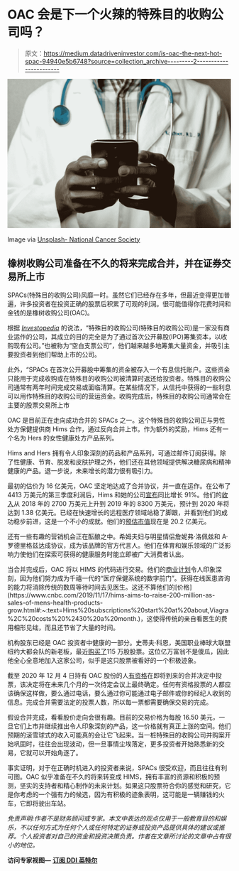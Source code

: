 # OAC 会是下一个火辣的特殊目的收购公司吗？

> 原文：<https://medium.datadriveninvestor.com/is-oac-the-next-hot-spac-94940e5b6748?source=collection_archive---------2----------------------->

![](img/1cfa1862891c72b53cb14a5f3bdb4ded.png)

Image via [Unsplash- National Cancer Society](https://images.unsplash.com/photo-1576091160399-112ba8d25d1d?ixid=MXwxMjA3fDB8MHxwaG90by1wYWdlfHx8fGVufDB8fHw%3D&ixlib=rb-1.2.1&auto=format&fit=crop&w=1050&q=80)

## 橡树收购公司准备在不久的将来完成合并，并在证券交易所上市

SPACs(特殊目的收购公司)风靡一时。虽然它们已经存在多年，但最近变得更加普遍，许多投资者在投资正确的股票后积累了可观的利润。很可能值得你花费时间和金钱的是橡树收购公司(OAC)。

根据 [*Investopedia*](https://www.investopedia.com/terms/s/spac.asp) 的说法，“特殊目的收购公司(特殊目的收购公司)是一家没有商业运作的公司，其成立的目的完全是为了通过首次公开募股(IPO)筹集资本，以收购现有公司。”也被称为“空白支票公司”，他们越来越多地筹集大量资金，并吸引主要投资者到他们帮助上市的公司。

此外，“SPACs 在首次公开募股中筹集的资金被存入一个有息信托账户。这些资金只能用于完成收购或在特殊目的收购公司被清算时返还给投资者。特殊目的收购公司通常有两年时间完成交易或面临清算。在某些情况下，从信托中获得的一些利息可以用作特殊目的收购公司的营运资金。收购完成后，特殊目的收购公司通常会在主要的股票交易所上市

OAC 是目前正在走向成功合并的 SPACs 之一。这个特殊目的收购公司正与男性处方保健提供商 Hims 合作，通过反向合并上市。作为额外的奖励，Hims 还有一个名为 Hers 的女性健康处方产品系列。

Hims and Hers 拥有令人印象深刻的药品和产品系列，可通过邮件订阅获得。除了性健康、节育、脱发和皮肤护理之外，他们还在其他领域提供解决糖尿病和精神健康的产品。退一步说，未来增长的潜力很有吸引力。

最初的估价为 16 亿美元，OAC 坚定地达成了合并协议，并一直在运作。在公布了 4413 万美元的第三季度利润后，Hims 和她的公司[宣布](https://www.mobihealthnews.com/news/hims-hers-announces-91-year-over-year-growth-ahead-its-spac-merger)同比增长 91%。他们的[收入](https://www.mobihealthnews.com/news/hims-will-join-public-markets-merger-oaktrees-blank-check-company)从 2018 年的 2700 万美元上升到 2019 年的 8300 万美元，预计到 2020 年将达到 1.38 亿美元。已经在快速增长的远程医疗领域站稳了脚跟，并看到他们的成功稳步前进，这是一个不小的成就。他们的[预估市值](https://investorplace.com/2020/10/5-spac-stocks-new-mergers-huge-upside-spacs/#:~:text=SPAC%20Stocks%3A%20Oaktree%20Acquisition%20(OAC)&text=Capitalization%3A%20%242%20billion-,On%20Oct.,new%20symbol%20will%20be%20HIMS.)现在是 20.2 亿美元。

还有一些有趣的营销机会正在酝酿之中。希姆夫妇与明星情侣詹妮弗·洛佩兹和 A·罗德里格兹达成协议，成为该品牌的官方代言人。他们在体育和娱乐领域的广泛影响力使他们在探索可获得的健康服务时能立即被广大消费者认出。

当合并完成后，OAC 将以 HIMS 的代码进行交易。他们的[商业计划](https://investorplace.com/2020/10/5-spac-stocks-new-mergers-huge-upside-spacs/#:~:text=SPAC%20Stocks%3A%20Oaktree%20Acquisition%20(OAC)&text=Capitalization%3A%20%242%20billion-,On%20Oct.,new%20symbol%20will%20be%20HIMS.)令人印象深刻，因为他们努力成为千禧一代的“医疗保健系统的数字前门”。获得在线医患咨询的能力将消除传统的数周等待时间去见医生。这还不算他们的[价格](https://www.cnbc.com/2019/11/17/hims-aims-to-raise-200-million-as-sales-of-mens-health-products-grow.html#:~:text=Hims%20subscriptions%20start%20at%20about,Viagra%2C%20costs%20%2430%20a%20month.)，这使得传统的亲自看医生的费用相形见绌，而且还节省了大量的时间。

机构股东已经是 OAC 投资者中健康的一部分。史蒂夫·科恩，美国职业棒球大联盟纽约大都会队的新老板，最近[购买了](https://www.sec.gov/Archives/edgar/data/1773751/000089914020000575/0000899140-20-000575-index.htm)115 万股股票。这位亿万富翁不是傻瓜，因此他全心全意地加入这家公司，似乎是这只股票被看好的一个积极迹象。

截至 2020 年 12 月 4 日持有 OAC 股份的人[有资格](https://www.sec.gov/Archives/edgar/data/1773751/000119312520323769/d47481ds4a.htm)在即将到来的合并决定中投票，该决定将在未来几个月的一次待定会议上最终确定。任何有资格投票的人都应该确保这样做，要么通过电话，要么通过你可能通过电子邮件或你的经纪人收到的信息。完成合并需要法定的投票人数，所以每一票都需要确保交易的完成。

假设合并完成，看看股价走向会很有趣。目前的交易价格为每股 16.50 美元，一旦它们上市并继续推出令人印象深刻的产品，这一价格就有真正上涨的空间。他们预期的滚雪球式的收入可能真的会让它飞起来。当一桩特殊目的收购公司并购案开始巩固时，往往会出现波动，但一旦事情尘埃落定，更多投资者开始熟悉新的交易，它就可以开始角逐了。

事实证明，对于在正确时机进入的投资者来说，SPACs 很受欢迎，而且往往有利可图。OAC 似乎准备在不久的将来转变成 HIMS，拥有丰富的资源和积极的预测，坚实的支持者和精心制作的未来计划。如果这只股票符合你的感觉和研究，它是你考虑的一个强有力的候选，因为有积极的迹象表明，这可能是一辆赚钱的火车，它即将驶出车站。

*免责声明:作者不是财务顾问或专家。本文中表达的观点仅用于一般教育目的和娱乐，不以任何方式为任何个人或任何特定的证券或投资产品提供具体的建议或推荐。个人投资者对自己的资金和投资决策负责。作者在文章所讨论的文章中占有很小的地位。*

**访问专家视图—** [**订阅 DDI 英特尔**](https://datadriveninvestor.com/ddi-intel)